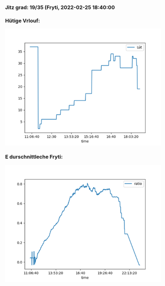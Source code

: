 ### Jitz grad: 19/35 (Fryti, 2022-02-25 18:40:00

### Hütige Vrlouf:
![Graph](Today.png)

### E durschnittleche Fryti:
![Graph](Fryti.png)